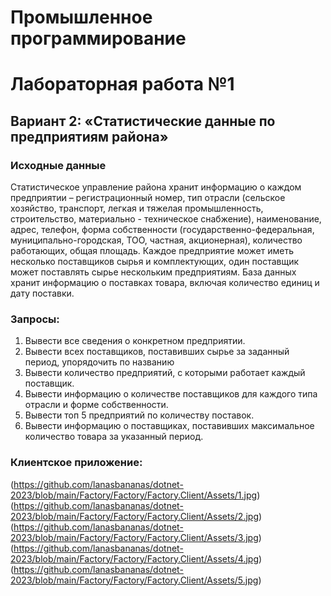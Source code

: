 # Промышленное программирование
# Лабораторная работа №1

## Вариант 2: «Статистические данные по предприятиям района»

### Исходные данные

Статистическое управление района хранит информацию о каждом
предприятии – регистрационный номер, тип отрасли (сельское хозяйство,
транспорт, легкая и тяжелая промышленность, строительство, материально -
техническое снабжение), наименование, адрес, телефон, форма собственности
(государственно-федеральная, муниципально-городская, ТОО, частная,
акционерная), количество работающих, общая площадь. Каждое предприятие
может иметь несколько поставщиков сырья и комплектующих, один поставщик
может поставлять сырье нескольким предприятиям. База данных хранит
информацию о поставках товара, включая количество единиц и дату поставки.

### Запросы:

1) Вывести все сведения о конкретном предприятии.
2) Вывести всех поставщиков, поставивших сырье за заданный период,
упорядочить по названию
3) Вывести количество предприятий, с которыми работает каждый поставщик.
4) Вывести информацию о количестве поставщиков для каждого типа отрасли
и форме собственности.
5) Вывести топ 5 предприятий по количеству поставок.
6) Вывести информацию о поставщиках, поставивших максимальное
количество товара за указанный период.

### Клиентское приложение:
(https://github.com/lanasbananas/dotnet-2023/blob/main/Factory/Factory/Factory.Client/Assets/1.jpg)
(https://github.com/lanasbananas/dotnet-2023/blob/main/Factory/Factory/Factory.Client/Assets/2.jpg)
(https://github.com/lanasbananas/dotnet-2023/blob/main/Factory/Factory/Factory.Client/Assets/3.jpg)
(https://github.com/lanasbananas/dotnet-2023/blob/main/Factory/Factory/Factory.Client/Assets/4.jpg)
(https://github.com/lanasbananas/dotnet-2023/blob/main/Factory/Factory/Factory.Client/Assets/5.jpg)
